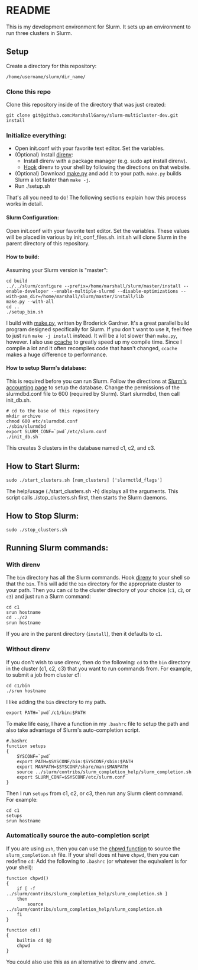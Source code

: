 # README
This is my development environment for Slurm. It sets up an environment to run
three clusters in Slurm.

## Setup
Create a directory for this repository:

`/home/username/slurm/dir_name/`

### Clone this repo
Clone this repository inside of the directory that was just created:

    git clone git@github.com:MarshallGarey/slurm-multicluster-dev.git install

### Initialize everything:
  * Open init.conf with your favorite text editor. Set the variables.
  * (Optional) Install [direnv](https://direnv.net/):
    * Install direnv with a package manager (e.g. sudo apt install direnv).
    * [Hook](https://direnv.net/docs/hook.html) direnv to your shell by
      following the directions on that website.
  * (Optional) Download [make.py](https://gitlab.com/SchedMD/support/scripts/-/raw/master/make.py)
    and add it to your path. `make.py` builds Slurm a lot faster than `make -j`.
  * Run ./setup.sh

That's all you need to do!
The following sections explain how this process works in detail.

#### Slurm Configuration:
Open init.conf with your favorite text editor. Set the variables.
These values will be placed in various by init\_conf\_files.sh.
init.sh will clone Slurm in the parent directory of this repository.

#### How to build:
Assuming your Slurm version is "master":

    cd build
    ../../slurm/configure --prefix=/home/marshall/slurm/master/install --enable-developer --enable-multiple-slurmd --disable-optimizations --with-pam_dir=/home/marshall/slurm/master/install/lib
    make.py --with-all
    cd ..
    ./setup_bin.sh

I build with
[make.py](https://gitlab.com/bsngardner/slurm_devinst_scripts/blob/master/make.py),
written by Broderick Gardner. It's a great parallel build program designed
specifically for Slurm. If you don't want to use it, feel free to just run
`make -j install` instead. It will be a lot slower than `make.py`, however. I
also use
[ccache]([https://github.com/ccache/ccache](https://github.com/ccache/ccache))
to greatly speed up my compile time. Since I compile a lot and it often
recompiles code that hasn't changed, `ccache` makes a huge difference to
performance.

#### How to setup Slurm's database:
This is required before you can run Slurm.
Follow the directions at [Slurm's accounting page](https://slurm.schedmd.com/accounting.html) to setup the database.
Change the permissions of the slurmdbd.conf file to 600 (required by Slurm).
Start slurmdbd, then call init\_db.sh.

    # cd to the base of this repository
    mkdir archive
    chmod 600 etc/slurmdbd.conf
    ./sbin/slurmdbd
    export SLURM_CONF=`pwd`/etc/slurm.conf
    ./init_db.sh

This creates 3 clusters in the database named c1, c2, and c3.

## How to Start Slurm:

    sudo ./start_clusters.sh [num_clusters] ['slurmctld_flags']

The help/usage (./start\_clusters.sh -h) displays all the arguments.
This script calls ./stop\_clusters.sh first, then starts the Slurm daemons.

## How to Stop Slurm:

    sudo ./stop_clusters.sh

## Running Slurm commands:

### With direnv
The `bin` directory has all the Slurm commands.
Hook [direnv](https://direnv.net/) to your shell so that the `bin`. This will
add the `bin` directory for the appropriate cluster to your path. Then you can
`cd` to the cluster directory of your choice (`c1`, `c2`, or `c3`) and just run
a Slurm command:

    cd c1
    srun hostname
    cd ../c2
    srun hostname

If you are in the parent directory (`install`), then it defaults to `c1`.

### Without direnv
If you don't wish to use direnv, then do the following:
`cd` to the `bin` directory in the cluster (c1, c2, c3) that you want to run
commands from. For example, to submit a job from cluster c1:

    cd c1/bin
    ./srun hostname

I like adding the `bin` directory to my path.

    export PATH=`pwd`/c1/bin:$PATH

To make life easy, I have a function in my `.bashrc` file to setup the path and
also take advantage of Slurm's auto-completion script.

    #.bashrc
    function setups
    {
    	SYSCONF=`pwd`
    	export PATH=$SYSCONF/bin:$SYSCONF/sbin:$PATH
    	export MANPATH=$SYSCONF/share/man:$MANPATH
    	source ../slurm/contribs/slurm_completion_help/slurm_completion.sh
    	export SLURM_CONF=$SYSCONF/etc/slurm.conf
    }

Then I run `setups` from c1, c2, or c3, then run any Slurm client command.
For example:

    cd c1
    setups
    srun hostname

### Automatically source the auto-completion script
If you are using `zsh`, then you can use the
[chpwd function](https://unix.stackexchange.com/a/683600/244332) to source
the `slurm_completion.sh` file.
If your shell does nt have `chpwd`, then you can redefine `cd`:
Add the following to `.bashrc` (or whatever the equivalent is for your shell):

    function chpwd()
    {
        if [ -f ../slurm/contribs/slurm_completion_help/slurm_completion.sh ]
        then
            source ../slurm/contribs/slurm_completion_help/slurm_completion.sh
        fi
    }

    function cd()
    {
        builtin cd $@
        chpwd
    }

You could also use this as an alternative to direnv and .envrc.
